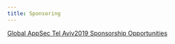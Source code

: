 ```yaml
---
title: Sponsoring
---
```



<a href="/docs/Global_AppSec_Tel_Aviv_2019_Sponsorship_Opportunities.pdf">Global AppSec Tel Aviv2019 Sponsorship Opportunities
</a>
